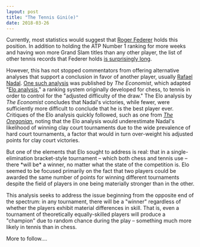 ```yaml
---
layout: post
title: "The Tennis Gini(e)"
date: 2018-03-26
---
```


<p>Currently, most statistics would suggest that <a href="https://en.wikipedia.org/wiki/Roger_Federer">Roger Federer</a> holds this position.  In addition to holding the ATP Number 1 ranking for more weeks and having won more Grand Slam titles than any other player, the list of other tennis records that Federer holds <a href="https://en.wikipedia.org/wiki/List_of_career_achievements_by_Roger_Federer">is surprisingly long</a>.</p>

<p>However, this has not stopped commentators from offering alternative analyses that support a conclusion in favor of another player, usually <a href="https://en.wikipedia.org/wiki/Rafael_Nadal">Rafael Nadal</a>. <a href="https://www.economist.com/blogs/gametheory/2017/09/draws-tennis">One such analysis</a> was published by <em>The Economist</em>, which adapted "<a href="https://en.wikipedia.org/wiki/Elo_rating_system">Elo analysis</a>," a ranking system originally developed for chess, to tennis in order to control for the "adjusted difficulty of the draw."  The Elo analysis by <em>The Economist</em> concludes that Nadal's victories, while fewer, were sufficiently more difficult to conclude that he is the best player ever. Critiques of the Elo analysis quickly followed, such as one from <a href="http://www.oregonlive.com/the-spin-of-the-ball/index.ssf/2018/02/rafael_nadals_grand_slam_caree.html"><em>The Oregonian</em></a>, noting that the Elo analysis would underestimate Nadal's likelihood of winning clay court tournaments due to the wide prevalence of hard court tournaments, a factor that would in turn over-weight his adjusted points for clay court victories.</p>

<p>But one of the elements that Elo sought to address is real: that in a single-elimination bracket-style tournament – which both chess and tennis use – there *will be* a winner, no matter what the state of the competition is. Elo seemed to be focused primarily on the fact that two players could be awarded the same number of points for winning different tournaments despite the field of players in one being materially stronger than in the other. </p>

<p>This analysis seeks to address the issue beginning from the opposite end of the spectrum: in any tournament, there will be a "winner" regardless of whether the players exhibit material differences in skill.  That is, even a tournament of theoretically equally-skilled players will produce a "champion" due to random chance during the play – something much more likely in tennis than in chess.</p>

<p>More to follow....</p>
